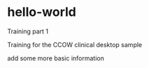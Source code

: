 # hello-world
Training part 1

Training for the CCOW clinical desktop sample

add some more basic information

